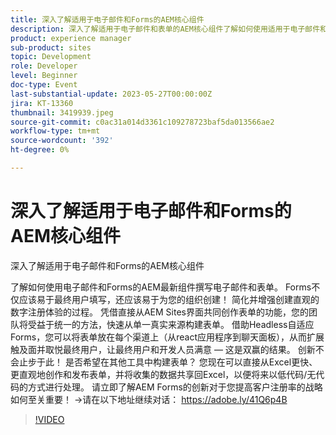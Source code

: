 ```yaml
---
title: 深入了解适用于电子邮件和Forms的AEM核心组件
description: 深入了解适用于电子邮件和表单的AEM核心组件了解如何使用适用于电子邮件和Forms的AEM最新组件来撰写电子邮件和表单。 Forms不仅应该易于最终用户填写，还应该易于为您的组织创建！ 简化并增强创建直观的数字注册体验的过程。 凭借直接从AEM Sites界面共同创作表单的功能，您的团队将受益于统一的方法，快速从单一真实来源构建表单。 借助Headless自适应Forms，您可以将表单放在每个渠道上（从react应用程序到聊天面板），从而扩展触及面并取悦最终用户，让最终用户和开发人员满意 — 这是双赢的结果。 创新不会止步于此！ 是否希望在其他工具中构建表单？ 您现在可以直接从Excel更快、更直观地创作和发布表单，并将收集的数据共享回Excel，以便将来以低代码/无代码的方式进行处理。 请立即了解AEM Forms的创新对于您提高客户注册率的战略如何至关重要！
product: experience manager
sub-product: sites
topic: Development
role: Developer
level: Beginner
doc-type: Event
last-substantial-update: 2023-05-27T00:00:00Z
jira: KT-13360
thumbnail: 3419939.jpeg
source-git-commit: c0ac31a014d3361c109278723baf5da013566ae2
workflow-type: tm+mt
source-wordcount: '392'
ht-degree: 0%

---
```



# 深入了解适用于电子邮件和Forms的AEM核心组件

深入了解适用于电子邮件和Forms的AEM核心组件

了解如何使用电子邮件和Forms的AEM最新组件撰写电子邮件和表单。 Forms不仅应该易于最终用户填写，还应该易于为您的组织创建！ 简化并增强创建直观的数字注册体验的过程。 凭借直接从AEM Sites界面共同创作表单的功能，您的团队将受益于统一的方法，快速从单一真实来源构建表单。 借助Headless自适应Forms，您可以将表单放在每个渠道上（从react应用程序到聊天面板），从而扩展触及面并取悦最终用户，让最终用户和开发人员满意 — 这是双赢的结果。 创新不会止步于此！ 是否希望在其他工具中构建表单？ 您现在可以直接从Excel更快、更直观地创作和发布表单，并将收集的数据共享回Excel，以便将来以低代码/无代码的方式进行处理。 请立即了解AEM Forms的创新对于您提高客户注册率的战略如何至关重要！ →请在以下地址继续对话： https://adobe.ly/41Q6p4B

>[!VIDEO](https://video.tv.adobe.com/v/3419939/?learn=on)
